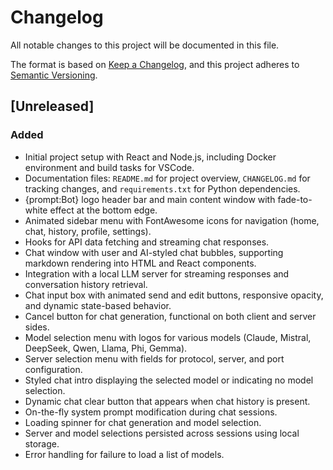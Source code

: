 # Changelog

All notable changes to this project will be documented in this file.

The format is based on [Keep a Changelog](https://keepachangelog.com/en/1.1.0/),
and this project adheres to [Semantic Versioning](https://semver.org/spec/v2.0.0.html).

## [Unreleased]

### Added

- Initial project setup with React and Node.js, including Docker environment and build tasks for VSCode.
- Documentation files: `README.md` for project overview, `CHANGELOG.md` for tracking changes, and `requirements.txt` for Python dependencies.
- {prompt:Bot} logo header bar and main content window with fade-to-white effect at the bottom edge.
- Animated sidebar menu with FontAwesome icons for navigation (home, chat, history, profile, settings).
- Hooks for API data fetching and streaming chat responses.
- Chat window with user and AI-styled chat bubbles, supporting markdown rendering into HTML and React components.
- Integration with a local LLM server for streaming responses and conversation history retrieval.
- Chat input box with animated send and edit buttons, responsive opacity, and dynamic state-based behavior.
- Cancel button for chat generation, functional on both client and server sides.
- Model selection menu with logos for various models (Claude, Mistral, DeepSeek, Qwen, Llama, Phi, Gemma).
- Server selection menu with fields for protocol, server, and port configuration.
- Styled chat intro displaying the selected model or indicating no model selection.
- Dynamic chat clear button that appears when chat history is present.
- On-the-fly system prompt modification during chat sessions.
- Loading spinner for chat generation and model selection.
- Server and model selections persisted across sessions using local storage.
- Error handling for failure to load a list of models.